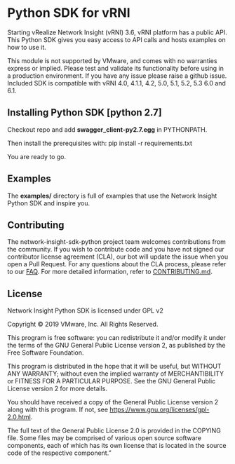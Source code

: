 # Python SDK for vRNI
Starting vRealize Network Insight (vRNI) 3.6, vRNI platform has a public API. This Python SDK gives you easy access to API calls and hosts examples on how to use it.

This module is not supported by VMware, and comes with no warranties express or implied. Please test and validate its functionality before using in a production environment. If you have any issue please raise a github issue.
Included SDK is compatible with vRNI 4.0, 4.1.1, 4.2, 5.0, 5.1, 5.2, 5.3 6.0 and 6.1.

## Installing Python SDK [python 2.7]
Checkout repo and add **swagger_client-py2.7.egg** in PYTHONPATH.

Then install the prerequisites with: pip install -r requirements.txt

You are ready to go.

## Examples
The **examples/** directory is full of examples that use the Network Insight Python SDK and inspire you.

## Contributing

The network-insight-sdk-python project team welcomes contributions from the community. If you wish to contribute code and you have not signed our contributor license agreement (CLA), our bot will update the issue when you open a Pull Request. For any questions about the CLA process, please refer to our [FAQ](https://cla.vmware.com/faq). For more detailed information, refer to [CONTRIBUTING.md](CONTRIBUTING.md).

## License
Network Insight Python SDK is licensed under GPL v2

Copyright © 2019 VMware, Inc. All Rights Reserved.

This program is free software: you can redistribute it and/or modify it under the terms of the GNU General Public License version 2, as published by the Free Software Foundation.

This program is distributed in the hope that it will be useful, but WITHOUT ANY WARRANTY; without even the implied warranty of MERCHANTIBILITY or FITNESS FOR A PARTICULAR PURPOSE. See the GNU General Public License version 2 for more details.

You should have received a copy of the General Public License version 2 along with this program. If not, see https://www.gnu.org/licenses/gpl-2.0.html.

The full text of the General Public License 2.0 is provided in the COPYING file. Some files may be comprised of various open source software components, each of which has its own license that is located in the source code of the respective component.”
